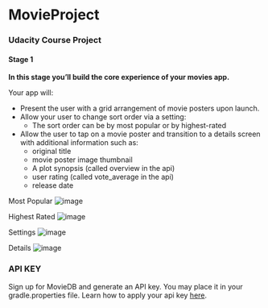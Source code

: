 # MovieProject
### Udacity Course Project
#### Stage 1
**In this stage you’ll build the core experience of your movies app.**

Your app will:

* Present the user with a grid arrangement of movie posters upon launch.
* Allow your user to change sort order via a setting:
  * The sort order can be by most popular or by highest-rated
* Allow the user to tap on a movie poster and transition to a details screen with additional information such as:
  * original title
  * movie poster image thumbnail
  * A plot synopsis (called overview in the api)
  * user rating (called vote_average in the api)
  * release date
 
 Most Popular
 ![image](https://user-images.githubusercontent.com/20193534/45930659-03a13780-bf31-11e8-9e5a-4f9c79d43775.png)
 
 Highest Rated
 ![image](https://user-images.githubusercontent.com/20193534/45930671-1ca9e880-bf31-11e8-8280-451a5d9253ad.png)
 
 Settings
 ![image](https://user-images.githubusercontent.com/20193534/45930679-321f1280-bf31-11e8-8c07-6035f8833804.png)
 
 Details
 ![image](https://user-images.githubusercontent.com/20193534/45930685-3fd49800-bf31-11e8-8195-6fdefdbe2260.png)

### API KEY
Sign up for MovieDB and generate an API key. You may place it in your gradle.properties file.
Learn how to apply your api key [here](https://medium.com/code-better/hiding-api-keys-from-your-android-repository-b23f5598b906).